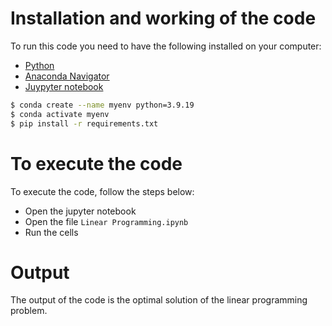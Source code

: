 # Installation and working of the code
To run this code you need to have the following installed on your computer:
  * [Python](https://www.python.org/downloads/)
  * [Anaconda Navigator](https://www.anaconda.com/products/distribution)
  * [Juypyter notebook](https://jupyter.org/install)

```bash
$ conda create --name myenv python=3.9.19
$ conda activate myenv
$ pip install -r requirements.txt
```

# To execute the code

To execute the code, follow the steps below:
  * Open the jupyter notebook
  * Open the file `Linear Programming.ipynb`
  * Run the cells

# Output
The output of the code is the optimal solution of the linear programming problem.
